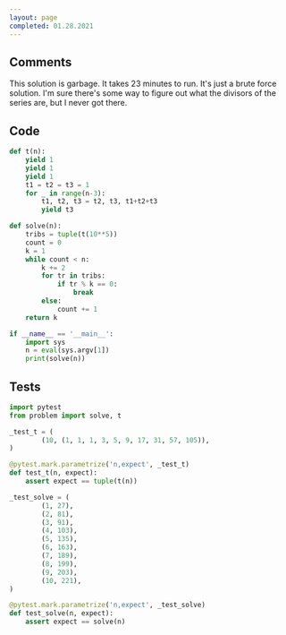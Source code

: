 ```yaml
---
layout: page
completed: 01.28.2021
---
```


## Comments

This solution is garbage.  It takes 23 minutes to run.  It's just a brute force
solution.  I'm sure there's some way to figure out what the divisors of the
series are, but I never got there.

## Code

```python
def t(n):
    yield 1
    yield 1
    yield 1
    t1 = t2 = t3 = 1
    for _ in range(n-3):
        t1, t2, t3 = t2, t3, t1+t2+t3
        yield t3

def solve(n):
    tribs = tuple(t(10**5))
    count = 0
    k = 1
    while count < n:
        k += 2
        for tr in tribs:
            if tr % k == 0:
                break
        else:
            count += 1
    return k

if __name__ == '__main__':
    import sys
    n = eval(sys.argv[1])
    print(solve(n))
```

## Tests

```python
import pytest
from problem import solve, t

_test_t = (
        (10, (1, 1, 1, 3, 5, 9, 17, 31, 57, 105)),
)

@pytest.mark.parametrize('n,expect', _test_t)
def test_t(n, expect):
    assert expect == tuple(t(n))

_test_solve = (
        (1, 27),
        (2, 81),
        (3, 91),
        (4, 103),
        (5, 135),
        (6, 163),
        (7, 189),
        (8, 199),
        (9, 203),
        (10, 221),
)

@pytest.mark.parametrize('n,expect', _test_solve)
def test_solve(n, expect):
    assert expect == solve(n)
```

